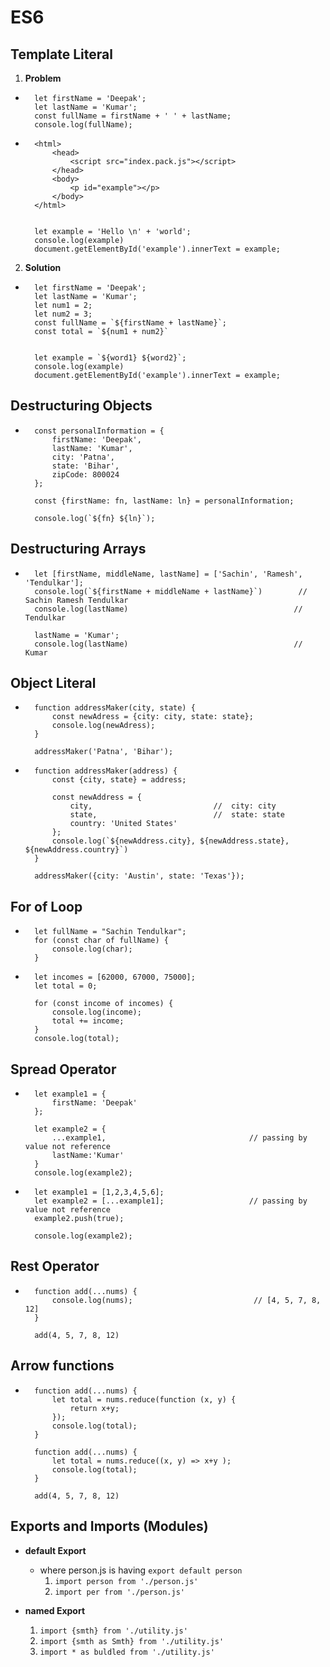 # ES6

## Template Literal
1. **Problem**
  -       let firstName = 'Deepak';
          let lastName = 'Kumar';
          const fullName = firstName + ' ' + lastName;
          console.log(fullName);

  -       <html>
              <head>
                  <script src="index.pack.js"></script>
              </head>
              <body>
                  <p id="example"></p>
              </body>
          </html>
  
  
          let example = 'Hello \n' + 'world';
          console.log(example)
          document.getElementById('example').innerText = example;

2. **Solution**
  -       let firstName = 'Deepak';
          let lastName = 'Kumar';
          let num1 = 2;
          let num2 = 3;
          const fullName = `${firstName + lastName}`;
          const total = `${num1 + num2}`


          let example = `${word1} ${word2}`;
          console.log(example)
          document.getElementById('example').innerText = example;  

## Destructuring Objects
  -       const personalInformation = {
              firstName: 'Deepak',
              lastName: 'Kumar',
              city: 'Patna',
              state: 'Bihar',
              zipCode: 800024
          };

          const {firstName: fn, lastName: ln} = personalInformation;

          console.log(`${fn} ${ln}`);  

## Destructuring Arrays
  -       let [firstName, middleName, lastName] = ['Sachin', 'Ramesh', 'Tendulkar'];
          console.log(`${firstName + middleName + lastName}`)        // Sachin Ramesh Tendulkar     
          console.log(lastName)                                     // Tendulkar

          lastName = 'Kumar';
          console.log(lastName)                                     // Kumar

## Object Literal
  -       function addressMaker(city, state) {
              const newAdress = {city: city, state: state};    
              console.log(newAdress);
          }

          addressMaker('Patna', 'Bihar');  


  -       function addressMaker(address) {
              const {city, state} = address;
              
              const newAddress = {
                  city,                           //  city: city
                  state,                          //  state: state
                  country: 'United States'
              };
              console.log(`${newAddress.city}, ${newAddress.state}, ${newAddress.country}`)
          }

          addressMaker({city: 'Austin', state: 'Texas'}); 

## For of Loop
  -       let fullName = "Sachin Tendulkar";
          for (const char of fullName) {
              console.log(char);
          }    

  -       let incomes = [62000, 67000, 75000];
          let total = 0;

          for (const income of incomes) {
              console.log(income);
              total += income;
          }
          console.log(total); 

## Spread Operator
  -       let example1 = {
              firstName: 'Deepak'
          };

          let example2 = {  
              ...example1,                                // passing by value not reference
              lastName:'Kumar'
          }
          console.log(example2);

  -       let example1 = [1,2,3,4,5,6];
          let example2 = [...example1];                   // passing by value not reference
          example2.push(true);

          console.log(example2);


## Rest Operator
  -       function add(...nums) {    
              console.log(nums);                           // [4, 5, 7, 8, 12]
          }

          add(4, 5, 7, 8, 12)

## Arrow functions
  -       function add(...nums) {
              let total = nums.reduce(function (x, y) {
                  return x+y;
              });    
              console.log(total);
          }

          function add(...nums) {
              let total = nums.reduce((x, y) => x+y );    
              console.log(total);
          }

          add(4, 5, 7, 8, 12)          


## Exports and Imports (Modules)          
-  **default Export**
    -   where person.js is having `export default person`
        1. `import person from './person.js'`
        2. `import per from './person.js'`

-  **named Export**
    1. `import {smth} from './utility.js'`
    2. `import {smth as Smth} from './utility.js'`
    3. `import * as buldled from './utility.js'`